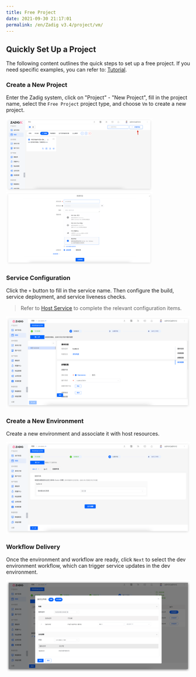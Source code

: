 ```yaml
---
title: Free Project
date: 2021-09-30 21:17:01
permalink: /en/Zadig v3.4/project/vm/
---
```


## Quickly Set Up a Project

The following content outlines the quick steps to set up a free project. If you need specific examples, you can refer to: [Tutorial](https://www.koderover.com/tutorials-detail/codelabs/cloudhost/index.html?index=..%2F..index#0).

### Create a New Project

Enter the Zadig system, click on "Project" - "New Project", fill in the project name, select the `Free Project` project type, and choose `Vm` to create a new project.

<img src="../../../_images/create_project_entrance.png" width="400">
<img src="../../../_images/vm_onboarding_1_310.png" width="400">

### Service Configuration
Click the `+` button to fill in the service name. Then configure the build, service deployment, and service liveness checks.

> Refer to [Host Service](/en/Zadig%20v3.4/project/service/vm/) to complete the relevant configuration items.

![Service configuration](../../../_images/vm_onboarding_add_service_220.png)

### Create a New Environment

Create a new environment and associate it with host resources.

![Join the environment](../../../_images/vm_onboarding_3_220.png)

### Workflow Delivery

Once the environment and workflow are ready, click `Next` to select the dev environment workflow, which can trigger service updates in the dev environment.

![Workflow delivery](../../../_images/vm_onboarding_4_220.png)